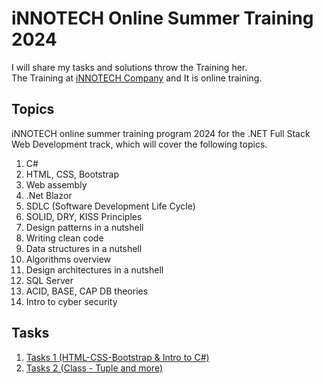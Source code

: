 # iNNOTECH Online Summer Training 2024

I will share my tasks and solutions throw the Training her. <br>
The Training at [iNNOTECH Company](https://innotech.com.eg/) and It is online training.

## Topics

iNNOTECH online summer training program 2024 for the .NET Full Stack Web Development track, which will cover the following topics.

1. C#
2. HTML, CSS, Bootstrap
3. Web assembly
4. .Net Blazor
5. SDLC (Software Development Life Cycle)
6. SOLID, DRY, KISS Principles
7. Design patterns in a nutshell
8. Writing clean code
9. Data structures in a nutshell
10. Algorithms overview
11. Design architectures in a nutshell
12. SQL Server
13. ACID, BASE, CAP DB theories
14. Intro to cyber security

## Tasks

1. [Tasks 1 (HTML-CSS-Bootstrap & Intro to C#)](https://github.com/mahfeshar/iNNOTECH-online-summer-training/tree/main/Tasks%201)
2. [Tasks 2 (Class - Tuple and more)](https://github.com/mahfeshar/iNNOTECH-online-summer-training/tree/main/Tasks_2)
